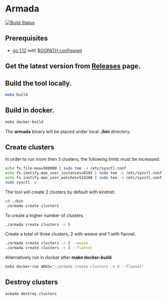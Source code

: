 # Armada

[![Build Status](https://travis-ci.com/dimaunx/armada.svg?branch=master)](https://travis-ci.com/dimaunx/armada)

## Prerequisites

- [go 1.12] with [$GOPATH configured]

## Get the latest version from [Releases] page.


## Build the tool locally.

```bash
make build
```

## Build in docker.

```bash
make docker-build
```

The **armada** binary will be placed under local **./bin** directory.

## Create clusters

In order to run more then 3 clusters, the following limits must be increased:

```bash
echo fs.file-max=500000 | sudo tee -a /etc/sysctl.conf                                                                      
echo fs.inotify.max_user_instances=8192 | sudo tee -a /etc/sysctl.conf
echo fs.inotify.max_user_watches=524288 | sudo tee -a /etc/sysctl.conf
sudo sysctl -p 
```

The tool will create 2 clusters by default with kindnet.

```bash
cd ./bin
./armada create clusters
``` 

To create a higher number of clusters.

```bash
./armada create clusters -n 5
```

Create a total of three clusters, 2 with weave and 1 with flannel.

```bash
./armada create clusters -n 2 --weave
./armada create clusters -n 3 --flannel
```

Alternatively run in docker after **make docker-build**.

```bash
make docker-run ARGS="./armada create clusters -n 4 --flannel"
``` 

## Destroy clusters

```bash
armada destroy clusters
``` 

<!--links-->
[go 1.12]: https://blog.golang.org/go1.12
[$GOPATH configured]: https://github.com/golang/go/wiki/SettingGOPATH
[Releases]: https://github.com/dimaunx/armada/releases/